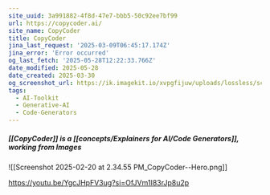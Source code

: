 ```yaml
---
site_uuid: 3a991882-4f8d-47e7-bbb5-50c92ee7bf99
url: https://copycoder.ai/
site_name: CopyCoder
title: CopyCoder
jina_last_request: '2025-03-09T06:45:17.174Z'
jina_error: 'Error occurred'
og_last_fetch: '2025-05-28T12:22:33.766Z'
date_modified: 2025-05-28
date_created: 2025-03-30
og_screenshot_url: https://ik.imagekit.io/xvpgfijuw/uploads/lossless/screenshots/20250528_CopyCoder_og_screenshot.jpeg
tags:
  - AI-Toolkit
  - Generative-AI
  - Code-Generators
---
```


##### [[CopyCoder]] is a [[concepts/Explainers for AI/Code Generators]], working from Images
<span query="get(hero)"></span>![[Screenshot 2025-02-20 at 2.34.55 PM_CopyCoder--Hero.png]]<span type="end"></span>

https://youtu.be/YgcJHpFV3ug?si=OfJVm1I83rJp8u2p